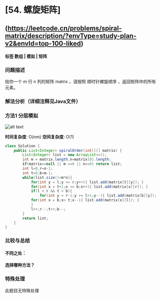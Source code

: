 # [54. 螺旋矩阵] 
## (https://leetcode.cn/problems/spiral-matrix/description/?envType=study-plan-v2&envId=top-100-liked)

#### **标签** 数组 | 模拟 | 矩阵


### 问题描述
给你一个 m 行 n 列的矩阵 matrix ，请按照 顺时针螺旋顺序 ，返回矩阵中的所有元素。

### 解法分析（详细注释见Java文件）
### 方法1 分层模拟

![alt text](image-1.png)

**时间复杂度**: O(nm)
**空间复杂度**: O(1)
```java
class Solution {
    public List<Integer> spiralOrder(int[][] matrix) {
        List<Integer> list = new ArrayList<>();
        int m = matrix.length,n=matrix[0].length;
        if(matrix==null || m ==0 || n==0) return list;
        int l=0,r=n-1;
        int t=0,b=m-1;
        while(list.size()<m*n){
            for(int y = l;y <= r;y++){ list.add(matrix[t][y]); }
            for(int x = t+1;x <= b;x++){ list.add(matrix[x][r]); }
            if(l < r && t < b){
                for(int y = r-1;y >= l+1;y--){ list.add(matrix[b][y]); }
            for(int x = b;x> t;x--){ list.add(matrix[x][l]); }
            }
            l++;r--;t++;b--;
        }
        return list;
    }
}
```

### 比较与总结
#### 不同之处：

#### 选择哪种方法？


### 特殊处理
此题目无特殊处理
